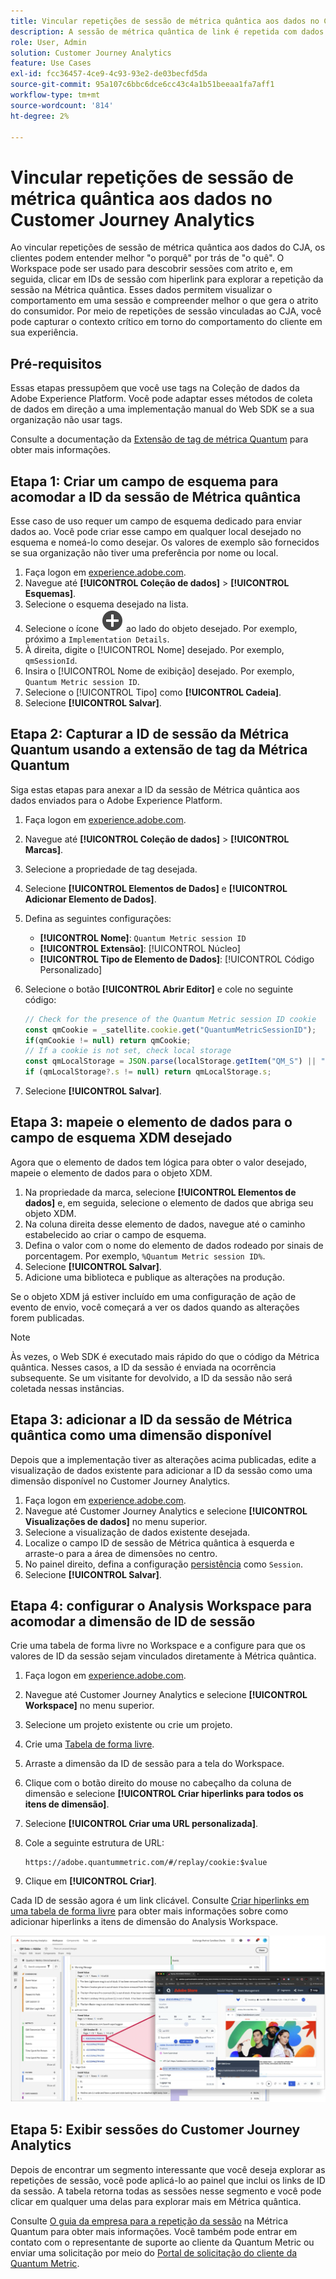 ```yaml
---
title: Vincular repetições de sessão de métrica quântica aos dados no Customer Journey Analytics
description: A sessão de métrica quântica de link é repetida com dados do CJA para entender melhor "o porquê" por trás de "o quê".
role: User, Admin
solution: Customer Journey Analytics
feature: Use Cases
exl-id: fcc36457-4ce9-4c93-93e2-de03becfd5da
source-git-commit: 95a107c6bbc6dce6cc43c4a1b51beeaa1fa7aff1
workflow-type: tm+mt
source-wordcount: '814'
ht-degree: 2%

---
```


# Vincular repetições de sessão de métrica quântica aos dados no Customer Journey Analytics

Ao vincular repetições de sessão de métrica quântica aos dados do CJA, os clientes podem entender melhor &quot;o porquê&quot; por trás de &quot;o quê&quot;.  O Workspace pode ser usado para descobrir sessões com atrito e, em seguida, clicar em IDs de sessão com hiperlink para explorar a repetição da sessão na Métrica quântica.  Esses dados permitem visualizar o comportamento em uma sessão e compreender melhor o que gera o atrito do consumidor.  Por meio de repetições de sessão vinculadas ao CJA, você pode capturar o contexto crítico em torno do comportamento do cliente em sua experiência.

## Pré-requisitos

Essas etapas pressupõem que você use tags na Coleção de dados da Adobe Experience Platform. Você pode adaptar esses métodos de coleta de dados em direção a uma implementação manual do Web SDK se a sua organização não usar tags.

Consulte a documentação da [Extensão de tag de métrica Quantum](https://experienceleague.adobe.com/en/docs/experience-platform/destinations/catalog/analytics/quantum-metric) para obter mais informações.

## Etapa 1: Criar um campo de esquema para acomodar a ID da sessão de Métrica quântica

Esse caso de uso requer um campo de esquema dedicado para enviar dados ao. Você pode criar esse campo em qualquer local desejado no esquema e nomeá-lo como desejar. Os valores de exemplo são fornecidos se sua organização não tiver uma preferência por nome ou local.

1. Faça logon em [experience.adobe.com](https://experience.adobe.com).
1. Navegue até **[!UICONTROL Coleção de dados]** > **[!UICONTROL Esquemas]**.
1. Selecione o esquema desejado na lista.
1. Selecione o ícone ![Adicionar campo](/help/assets/icons/AddCircle.svg) ao lado do objeto desejado. Por exemplo, próximo a `Implementation Details`.
1. À direita, digite o [!UICONTROL Nome] desejado. Por exemplo, `qmSessionId`.
1. Insira o [!UICONTROL Nome de exibição] desejado. Por exemplo, `Quantum Metric session ID`.
1. Selecione o [!UICONTROL Tipo] como **[!UICONTROL Cadeia]**.
1. Selecione **[!UICONTROL Salvar]**.

## Etapa 2: Capturar a ID de sessão da Métrica Quantum usando a extensão de tag da Métrica Quantum

Siga estas etapas para anexar a ID da sessão de Métrica quântica aos dados enviados para o Adobe Experience Platform.

1. Faça logon em [experience.adobe.com](https://experience.adobe.com).
1. Navegue até **[!UICONTROL Coleção de dados]** > **[!UICONTROL Marcas]**.
1. Selecione a propriedade de tag desejada.
1. Selecione **[!UICONTROL Elementos de Dados]** e **[!UICONTROL Adicionar Elemento de Dados]**.
1. Defina as seguintes configurações:
   * **[!UICONTROL Nome]**: `Quantum Metric session ID`
   * **[!UICONTROL Extensão]**: [!UICONTROL Núcleo]
   * **[!UICONTROL Tipo de Elemento de Dados]**: [!UICONTROL Código Personalizado]
1. Selecione o botão **[!UICONTROL Abrir Editor]** e cole no seguinte código:

   ```js
   // Check for the presence of the Quantum Metric session ID cookie
   const qmCookie = _satellite.cookie.get("QuantumMetricSessionID");
   if(qmCookie != null) return qmCookie;
   // If a cookie is not set, check local storage
   const qmLocalStorage = JSON.parse(localStorage.getItem("QM_S") || "{}");
   if (qmLocalStorage?.s != null) return qmLocalStorage.s;
   ```

1. Selecione **[!UICONTROL Salvar]**.

## Etapa 3: mapeie o elemento de dados para o campo de esquema XDM desejado

Agora que o elemento de dados tem lógica para obter o valor desejado, mapeie o elemento de dados para o objeto XDM.

1. Na propriedade da marca, selecione **[!UICONTROL Elementos de dados]** e, em seguida, selecione o elemento de dados que abriga seu objeto XDM.
1. Na coluna direita desse elemento de dados, navegue até o caminho estabelecido ao criar o campo de esquema.
1. Defina o valor com o nome do elemento de dados rodeado por sinais de porcentagem. Por exemplo, `%Quantum Metric session ID%`.
1. Selecione **[!UICONTROL Salvar]**.
1. Adicione uma biblioteca e publique as alterações na produção.

Se o objeto XDM já estiver incluído em uma configuração de ação de evento de envio, você começará a ver os dados quando as alterações forem publicadas.

>[!NOTE]
>
>Às vezes, o Web SDK é executado mais rápido do que o código da Métrica quântica. Nesses casos, a ID da sessão é enviada na ocorrência subsequente. Se um visitante for devolvido, a ID da sessão não será coletada nessas instâncias.

## Etapa 3: adicionar a ID da sessão de Métrica quântica como uma dimensão disponível

Depois que a implementação tiver as alterações acima publicadas, edite a visualização de dados existente para adicionar a ID da sessão como uma dimensão disponível no Customer Journey Analytics.

1. Faça logon em [experience.adobe.com](https://experience.adobe.com).
1. Navegue até Customer Journey Analytics e selecione **[!UICONTROL Visualizações de dados]** no menu superior.
1. Selecione a visualização de dados existente desejada.
1. Localize o campo ID de sessão de Métrica quântica à esquerda e arraste-o para a área de dimensões no centro.
1. No painel direito, defina a configuração [persistência](/help/data-views/component-settings/persistence.md) como `Session`.
1. Selecione **[!UICONTROL Salvar]**.

## Etapa 4: configurar o Analysis Workspace para acomodar a dimensão de ID de sessão

Crie uma tabela de forma livre no Workspace e a configure para que os valores de ID da sessão sejam vinculados diretamente à Métrica quântica.

1. Faça logon em [experience.adobe.com](https://experience.adobe.com).
1. Navegue até Customer Journey Analytics e selecione **[!UICONTROL Workspace]** no menu superior.
1. Selecione um projeto existente ou crie um projeto.
1. Crie uma [Tabela de forma livre](/help/analysis-workspace/visualizations/freeform-table/freeform-table.md).
1. Arraste a dimensão da ID de sessão para a tela do Workspace.
1. Clique com o botão direito do mouse no cabeçalho da coluna de dimensão e selecione **[!UICONTROL Criar hiperlinks para todos os itens de dimensão]**.
1. Selecione **[!UICONTROL Criar uma URL personalizada]**.
1. Cole a seguinte estrutura de URL:

   ```
   https://adobe.quantummetric.com/#/replay/cookie:$value
   ```

1. Clique em **[!UICONTROL Criar]**.

Cada ID de sessão agora é um link clicável. Consulte [Criar hiperlinks em uma tabela de forma livre](/help/analysis-workspace/visualizations/freeform-table/freeform-table-hyperlinks.md) para obter mais informações sobre como adicionar hiperlinks a itens de dimensão do Analysis Workspace.

![Repetição de sessão](assets/session-replay.png)

## Etapa 5: Exibir sessões do Customer Journey Analytics

Depois de encontrar um segmento interessante que você deseja explorar as repetições de sessão, você pode aplicá-lo ao painel que inclui os links de ID da sessão. A tabela retorna todas as sessões nesse segmento e você pode clicar em qualquer uma delas para explorar mais em Métrica quântica.

Consulte [O guia da empresa para a repetição da sessão](https://www.quantummetric.com/resources/ebook/the-enterprise-guide-to-session-replay) na Métrica Quantum para obter mais informações. Você também pode entrar em contato com o representante de suporte ao cliente da Quantum Metric ou enviar uma solicitação por meio do [Portal de solicitação do cliente da Quantum Metric](https://community.quantummetric.com/s/public-support-page).
